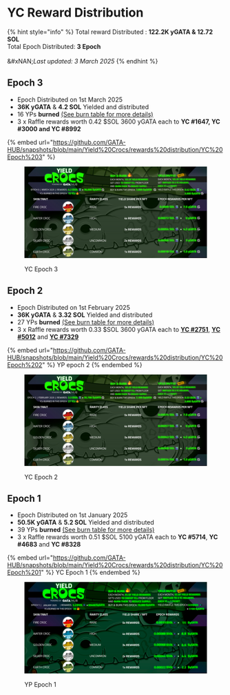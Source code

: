 # YC Reward Distribution

{% hint style="info" %}
Total reward Distributed : **122.2K yGATA & 12.72 SOL**\
Total Epoch Distributed: **3 Epoch**\
\
&#xNAN;_&#x4C;ast updated: 3 March 2025_
{% endhint %}

## Epoch 3

* Epoch Distributed on 1st March 2025
* **36K yGATA** & **4.2 SOL** Yielded and distributed
* 16 YPs **burned**  [(See burn table for more details)](../yield-paws/yps-assets.md#burned-yps)
* 3 x Raffle rewards worth 0.42 $SOL 3600 yGATA each to **YC #1647, YC #3000 and YC #8992**

{% embed url="https://github.com/GATA-HUB/snapshots/blob/main/Yield%20Crocs/rewards%20distribution/YC%20Epoch%203" %}

<figure><img src="../../.gitbook/assets/image (73).png" alt=""><figcaption><p>YC Epoch 3</p></figcaption></figure>

## Epoch 2

* Epoch Distributed on 1st February 2025
* **36K yGATA** & **3.32 SOL** Yielded and distributed
* 27 YPs **burned**  [(See burn table for more details)](../yield-paws/yps-assets.md#burned-yps)
* 3 x Raffle rewards worth 0.33 $SOL 3600 yGATA each to [**YC #2751**](https://www.mintscan.io/osmosis/tx/D1ACF1AB9DFA6277E345F632B743A68E8BAFE5893DE2A915DEC78DF839E90961), [**YC #5012**](https://www.mintscan.io/omniflix/tx/48C7728D7B8FCCCF2D8200B4B3E1137915EAA2FC604B2BD3ED39928FB1AD33EE) and [**YC #73**](https://www.mintscan.io/osmosis/tx/D1F0836E488811AB172CA26EFCC0C640AD6DF7A18027D542CBE4D65819F5A595)[**29**](https://www.mintscan.io/omniflix/tx/0B89490A4C0D0F41C568643E41A1A549DF02A068A067FCCB370B22D11FD7F701)

{% embed url="https://github.com/GATA-HUB/snapshots/blob/main/Yield%20Crocs/rewards%20distribution/YC%20Epoch%202" %}
YP epoch 2
{% endembed %}

<figure><img src="../../.gitbook/assets/image (71).png" alt=""><figcaption><p>YC Epoch 2</p></figcaption></figure>

## Epoch 1

* Epoch Distributed on 1st January 2025
* **50.5K yGATA** & **5.2 SOL** Yielded and distributed
* 39 YPs **burned**  [(See burn table for more details)](../yield-paws/yps-assets.md#burned-yps)
* 3 x Raffle rewards worth 0.51 $SOL 5100 yGATA each to **YC #5714**, **YC #4683** and **YC #8328**

{% embed url="https://github.com/GATA-HUB/snapshots/blob/main/Yield%20Crocs/rewards%20distribution/YC%20Epoch%201" %}
YC Epoch 1
{% endembed %}

<figure><img src="../../.gitbook/assets/image (68).png" alt=""><figcaption><p>YP Epoch 1</p></figcaption></figure>
